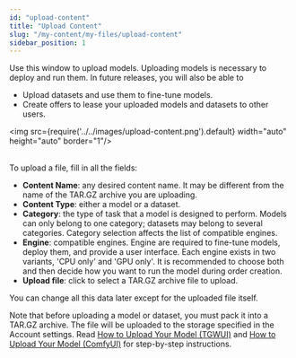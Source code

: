 ```yaml
---
id: "upload-content"
title: "Upload Content"
slug: "/my-content/my-files/upload-content"
sidebar_position: 1
---
```


Use this window to upload models. Uploading models is necessary to deploy and run them. In future releases, you will also be able to

- Upload datasets and use them to fine-tune models.
- Create offers to lease your uploaded models and datasets to other users.

<img src={require('../../images/upload-content.png').default} width="auto" height="auto" border="1"/>
<br/>
<br/>

To upload a file, fill in all the fields:

- **Content Name**: any desired content name. It may be different from the name of the TAR.GZ archive you are uploading.
- **Content Type**: either a model or a dataset.
- **Category**: the type of task that a model is designed to perform. Models can only belong to one category; datasets may belong to several categories. Category selection affects the list of compatible engines.
- **Engine**: compatible engines. Engine are required to fine-tune models, deploy them, and provide a user interface. Each engine exists in two variants, 'CPU only' and 'GPU only'. It is recommended to choose both and then decide how you want to run the model during order creation.
- **Upload file**: click to select a TAR.GZ archive file to upload.

You can change all this data later except for the uploaded file itself.

Note that before uploading a model or dataset, you must pack it into a TAR.GZ archive. The file will be uploaded to the storage specified in the Account settings. Read [How to Upload Your Model (TGWUI)](/marketplace/guides/upload-tgwui) and [How to Upload Your Model (ComfyUI)](/marketplace/guides/upload-comfyui) for step-by-step instructions.